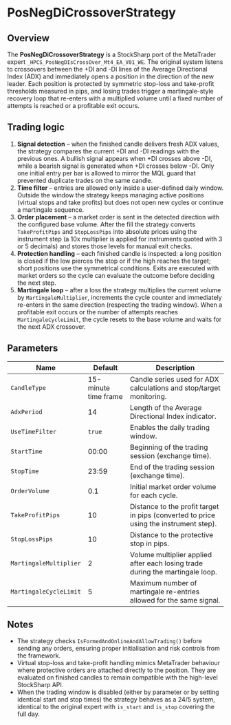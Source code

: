 # PosNegDiCrossoverStrategy

## Overview
The **PosNegDiCrossoverStrategy** is a StockSharp port of the MetaTrader expert `_HPCS_PosNegDIsCrossOver_Mt4_EA_V01_WE`. The
original system listens to crossovers between the +DI and -DI lines of the Average Directional Index (ADX) and immediately
opens a position in the direction of the new leader. Each position is protected by symmetric stop-loss and take-profit
thresholds measured in pips, and losing trades trigger a martingale-style recovery loop that re-enters with a multiplied volume
until a fixed number of attempts is reached or a profitable exit occurs.

## Trading logic
1. **Signal detection** – when the finished candle delivers fresh ADX values, the strategy compares the current +DI and -DI
   readings with the previous ones. A bullish signal appears when +DI crosses above -DI, while a bearish signal is generated when
   +DI crosses below -DI. Only one initial entry per bar is allowed to mirror the MQL guard that prevented duplicate trades on
   the same candle.
2. **Time filter** – entries are allowed only inside a user-defined daily window. Outside the window the strategy keeps managing
   active positions (virtual stops and take profits) but does not open new cycles or continue a martingale sequence.
3. **Order placement** – a market order is sent in the detected direction with the configured base volume. After the fill the
   strategy converts `TakeProfitPips` and `StopLossPips` into absolute prices using the instrument step (a 10x multiplier is
   applied for instruments quoted with 3 or 5 decimals) and stores those levels for manual exit checks.
4. **Protection handling** – each finished candle is inspected: a long position is closed if the low pierces the stop or if the
   high reaches the target; short positions use the symmetrical conditions. Exits are executed with market orders so the cycle
   can evaluate the outcome before deciding the next step.
5. **Martingale loop** – after a loss the strategy multiplies the current volume by `MartingaleMultiplier`, increments the cycle
   counter and immediately re-enters in the same direction (respecting the trading window). When a profitable exit occurs or the
   number of attempts reaches `MartingaleCycleLimit`, the cycle resets to the base volume and waits for the next ADX crossover.

## Parameters
| Name | Default | Description |
| ---- | ------- | ----------- |
| `CandleType` | 15-minute time frame | Candle series used for ADX calculations and stop/target monitoring. |
| `AdxPeriod` | 14 | Length of the Average Directional Index indicator. |
| `UseTimeFilter` | `true` | Enables the daily trading window. |
| `StartTime` | 00:00 | Beginning of the trading session (exchange time). |
| `StopTime` | 23:59 | End of the trading session (exchange time). |
| `OrderVolume` | 0.1 | Initial market order volume for each cycle. |
| `TakeProfitPips` | 10 | Distance to the profit target in pips (converted to price using the instrument step). |
| `StopLossPips` | 10 | Distance to the protective stop in pips. |
| `MartingaleMultiplier` | 2 | Volume multiplier applied after each losing trade during the martingale loop. |
| `MartingaleCycleLimit` | 5 | Maximum number of martingale re-entries allowed for the same signal. |

## Notes
- The strategy checks `IsFormedAndOnlineAndAllowTrading()` before sending any orders, ensuring proper initialisation and risk
  controls from the framework.
- Virtual stop-loss and take-profit handling mimics MetaTrader behaviour where protective orders are attached directly to the
  position. They are evaluated on finished candles to remain compatible with the high-level StockSharp API.
- When the trading window is disabled (either by parameter or by setting identical start and stop times) the strategy behaves as
  a 24/5 system, identical to the original expert with `is_start` and `is_stop` covering the full day.
